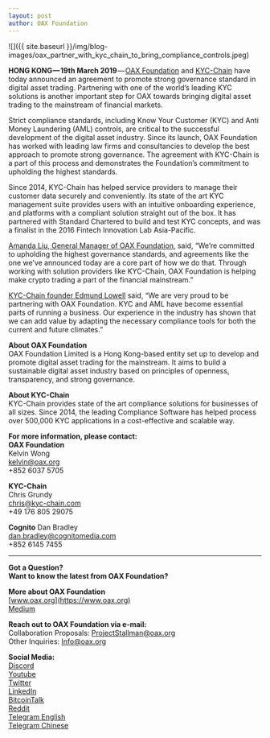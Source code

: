 ```yaml
---
layout: post
author: OAX Foundation
---
```


![]({{ site.baseurl }}/img/blog-images/oax_partner_with_kyc_chain_to_bring_compliance_controls.jpeg)

**HONG KONG — 19th March 2019** — [OAX Foundation](https://www.oax.org/en) and [KYC-Chain](https://kyc-chain.com) have today announced an agreement to promote strong governance standard in digital asset trading. Partnering with one of the world’s leading KYC solutions is another important step for OAX towards bringing digital asset trading to the mainstream of financial markets.

Strict compliance standards, including Know Your Customer (KYC) and Anti Money Laundering (AML) controls, are critical to the successful development of the digital asset industry. Since its launch, OAX Foundation has worked with leading law firms and consultancies to develop the best approach to promote strong governance. The agreement with KYC-Chain is a part of this process and demonstrates the Foundation’s commitment to upholding the highest standards.

Since 2014, KYC-Chain has helped service providers to manage their customer data securely and conveniently. Its state of the art KYC management suite provides users with an intuitive onboarding experience, and platforms with a compliant solution straight out of the box. It has partnered with Standard Chartered to build and test KYC concepts, and was a finalist in the 2016 Fintech Innovation Lab Asia-Pacific.

[Amanda Liu, General Manager of OAX Foundation](https://www.linkedin.com/in/amanda-liu-57934561/), said, “We’re committed to upholding the highest governance standards, and agreements like the one we’ve announced today are a core part of how we do that. Through working with solution providers like KYC-Chain, OAX Foundation is helping make crypto trading a part of the financial mainstream.”

[KYC-Chain founder Edmund Lowell](https://www.linkedin.com/in/edmund-lowell/) said, “We are very proud to be partnering with OAX Foundation. KYC and AML have become essential parts of running a business. Our experience in the industry has shown that we can add value by adapting the necessary compliance tools for both the current and future climates.”

**About OAX Foundation**  
OAX Foundation Limited is a Hong Kong-based entity set up to develop and promote digital asset trading for the mainstream. It aims to build a sustainable digital asset industry based on principles of openness, transparency, and strong governance.

**About KYC-Chain**  
KYC-Chain provides state of the art compliance solutions for businesses of all sizes. Since 2014, the leading Compliance Software has helped process over 500,000 KYC applications in a cost-effective and scalable way.

**For more information, please contact:**  
**OAX Foundation**  
Kelvin Wong  
[kelvin@oax.org](kelvin@oax.org)  
+852 6037 5705  

**KYC-Chain**  
Chris Grundy  
[chris@kyc-chain.com](chris@kyc-chain.com)  
+49 176 805 29075  

**Cognito** 
Dan Bradley  
[dan.bradley@cognitomedia.com](dan.bradley@cognitomedia.com)  
+852 6145 7455  

---

**Got a Question?**  
**Want to know the latest from OAX Foundation?**  

**More about OAX Foundation**  
[www.oax.org](https://www.oax.org)  
[Medium](https://medium.com/@OAX_Foundation)  

**Reach out to OAX Foundation via e-mail:**  
Collaboration Proposals: [ProjectStallman@oax.org](mailto:ProjectStallman@oax.org)  
Other Inquiries: [Info@oax.org](mailto:Info@oax.org)  

**Social Media:**  
[Discord](https://discordapp.com/invite/ZH5YHkb)  
[Youtube](https://bit.ly/2Bvsk73)  
[Twitter](https://twitter.com/OAX_Foundation)  
[LinkedIn](https://www.linkedin.com/company/oax-foundation/)  
[BitcoinTalk](http://bitcointalk.org/index.php?topic=1943946)  
[Reddit](https://www.reddit.com/r/OpenANX/)  
[Telegram English](https://t.me/openanxteam)  
[Telegram Chinese](https://t.me/oax_cn)  
